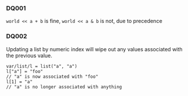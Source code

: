 ### DQ001

`world << a + b` is fine, `world << a & b` is not, due to precedence


### DQ002

Updating a list by numeric index will wipe out any values associated with the previous value.

```dm
var/list/l = list("a", "a")
l["a"] = "foo"
// "a" is now associated with "foo"
l[1] = "a"
// "a" is no longer associated with anything
```
